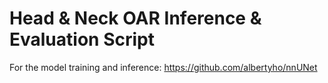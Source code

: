 # Head & Neck OAR Inference \& Evaluation Script

For the model training and inference: https://github.com/albertyho/nnUNet
